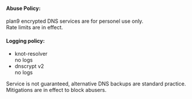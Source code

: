 #### Abuse Policy:
plan9 encrypted DNS services are for personel use only. \
Rate limits are in effect.

#### Logging policy:
- knot-resolver \
no logs
- dnscrypt v2 \
no logs

Service is not guaranteed, alternative DNS backups are standard practice.
Mitigations are in effect to block abusers.

